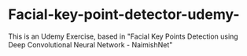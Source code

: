 # Facial-key-point-detector-udemy-
This is an Udemy Exercise, based in "Facial Key Points Detection using Deep Convolutional Neural Network - NaimishNet"

